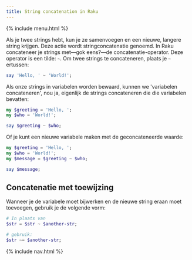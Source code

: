 ```yaml
---
title: String concatenation in Raku
---
```


{% include menu.html %}

Als je twee strings hebt, kun je ze samenvoegen en een nieuwe, langere string krijgen. Deze actie wordt stringconcatenatie genoemd. In Raku concateneer je strings met—gok eens?—de concatenatie-operator. Deze operator is een tilde: `~`. Om twee strings te concateneren, plaats je `~` ertussen:

```raku
say 'Hello, ' ~ 'World!';
```

Als onze strings in variabelen worden bewaard, kunnen we 'variabelen concateneren', nou ja, eigenlijk de strings concateneren die die variabelen bevatten:

```raku
my $greeting = 'Hello, ';
my $who = 'World!';

say $greeting ~ $who;
```

Of je kunt een nieuwe variabele maken met de geconcateneerde waarde:

```raku
my $greeting = 'Hello, ';
my $who = 'World!';
my $message = $greeting ~ $who;

say $message;
```

## Concatenatie met toewijzing

Wanneer je de variabele moet bijwerken en de nieuwe string eraan moet toevoegen, gebruik je de volgende vorm:

```raku
# In plaats van 
$str = $str ~ $another-str;

# gebruik:
$str ~= $another-str;
```

{% include nav.html %}